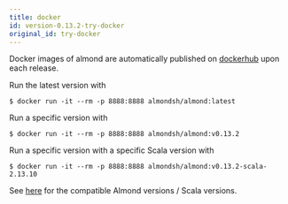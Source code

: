 ```yaml
---
title: docker
id: version-0.13.2-try-docker
original_id: try-docker
---
```


Docker images of almond are automatically published on
[dockerhub](https://hub.docker.com/r/almondsh/almond) upon each release.

Run the latest version with
```
$ docker run -it --rm -p 8888:8888 almondsh/almond:latest
```

Run a specific version with
```
$ docker run -it --rm -p 8888:8888 almondsh/almond:v0.13.2
```

Run a specific version with a specific Scala version with
```
$ docker run -it --rm -p 8888:8888 almondsh/almond:v0.13.2-scala-2.13.10
```

See [here](install-versions.md) for the compatible Almond versions / Scala
versions.
